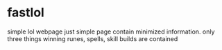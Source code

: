 # fastlol
simple lol webpage
just simple page contain minimized information. only three things winning runes, spells, skill builds are contained
